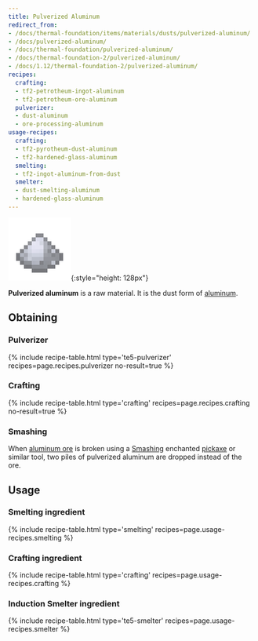 ```yaml
---
title: Pulverized Aluminum
redirect_from:
- /docs/thermal-foundation/items/materials/dusts/pulverized-aluminum/
- /docs/pulverized-aluminum/
- /docs/thermal-foundation/pulverized-aluminum/
- /docs/thermal-foundation-2/pulverized-aluminum/
- /docs/1.12/thermal-foundation-2/pulverized-aluminum/
recipes:
  crafting:
  - tf2-petrotheum-ingot-aluminum
  - tf2-petrotheum-ore-aluminum
  pulverizer:
  - dust-aluminum
  - ore-processing-aluminum
usage-recipes:
  crafting:
  - tf2-pyrotheum-dust-aluminum
  - tf2-hardened-glass-aluminum
  smelting:
  - tf2-ingot-aluminum-from-dust
  smelter:
  - dust-smelting-aluminum
  - hardened-glass-aluminum
---
```


![Pulverized aluminum](/assets/images/thermal-foundation-2/dust-aluminum.png){:style="height: 128px"}


**Pulverized aluminum** is a raw material. It is the dust form of
[aluminum](/docs/1.12/thermal-foundation/aluminum-ingot/).


Obtaining
---------

### Pulverizer
{% include recipe-table.html type='te5-pulverizer' recipes=page.recipes.pulverizer no-result=true %}

### Crafting
{% include recipe-table.html type='crafting' recipes=page.recipes.crafting no-result=true %}

### Smashing
When [aluminum ore](/docs/1.12/thermal-foundation/aluminum-ore/) is broken using a
[Smashing](/docs/1.12/cofh-core/smashing/) enchanted
[pickaxe](https://minecraft.gamepedia.com/Pickaxe) or similar tool, two piles of
pulverized aluminum are dropped instead of the ore.


Usage
-----

### Smelting ingredient
{% include recipe-table.html type='smelting' recipes=page.usage-recipes.smelting %}

### Crafting ingredient
{% include recipe-table.html type='crafting' recipes=page.usage-recipes.crafting %}

### Induction Smelter ingredient
{% include recipe-table.html type='te5-smelter' recipes=page.usage-recipes.smelter %}
